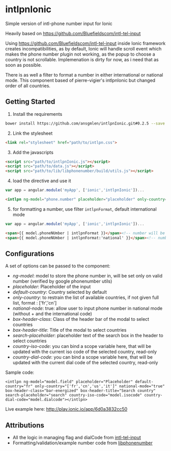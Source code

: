 # intlpnIonic
Simple version of intl-phone number input for Ionic

Heavily based on https://github.com/Bluefieldscom/intl-tel-input

Using https://github.com/Bluefieldscom/intl-tel-input inside Ionic framework creates incompatibilities, as by default, Ionic will handle scroll event which makes the phone number plugin not working, as the popup to choose a country is not scrollable.
Implemenation is dirty for now, as i need that as soon as possible.

There is as well a filter to format a number in either international or national mode.
This component based of pierre-vigier's intlpnIonic but changed order of all countries.

## Getting Started
1. Install the requirements
 ```bash
 bower install https://github.com/ansgmlen/intlpnIonic.git#0.2.5 --save
 ```

2. Link the stylesheet
  ```html
  <link rel="stylesheet" href="path/to/intlpn.css">
  ```

3. Add the javascripts
  ```html
  <script src="path/to/intlpnIonic.js"></script>
  <script src="path/to/data.js"></script>
  <script src="path/to/lib/libphonenumber/build/utils.js"></script>
  ```

4. load the directive and use it
  ```js
  var app = angular.module('myApp', ['ionic','intlpnIonic'])...
  ```
  ```html
  <intlpn ng-model="phone.number" placeholder="placeholder" only-country="['us','fr']"></intlpn>
  ```

5. for formatting a number, use filter `intlpnFormat`, default international mode

  ```js
  var app = angular.module('myApp', ['ionic','intlpnIonic'])...
  ```
  ```html
  <span>{{ model.phoneNUmber | intlpnFormat }}</span><!-- number will be in internaional mode -->
  <span>{{ model.phoneNUmber | intlpnFormat:'national' }}</span><!-- number will be in national mode -->
  ```


## Configurations

A set of options can be passed to the component:
* _ng-model_: model to store the phone number in, will be set only on valid number (verified by google phonenumber utils)
* _placeholder_: Placeholder of the input
* _default-country_: Country selected by default
* _only-country_: to restrain the list of available countries, if not given full list, format : ['fr','cn']
* _national-node_: true: allow user to input phone number in national mode (without + and the international code)
* _box-header-class_: Class of the header bar of the modal to select countries
* _box-header-title_: Title of the modal to select countries
* _search-placeholder_: placeholder text of the search box in the header to select countries
* _country-iso-code_: you can bind a scope variable here, that will be updated with the current iso code of the selected country, read-only
* _country-dial-code_: you can bind a scope variable here, that will be updated with the current dial code of the selected country, read-only


Sample code:
```
<intlpn ng-model="model.field" placeholder="Placeholder" default-country="fr" only-country="['fr','cn','us','it']" national-mode="true" box-header-class="bar-energized" box-header-title="Search country" search-placeholder="search" country-iso-code="model.isocode" country-dial-code="model.dialcode"></intlpn>
```

Live example here: http://play.ionic.io/app/6d0a3832cc50

## Attributions
* All the logic in managing flag and dialCode from [intl-tel-input](https://github.com/Bluefieldscom/intl-tel-input)
* Formatting/validation/example number code from [libphonenumber](http://libphonenumber.googlecode.com)
